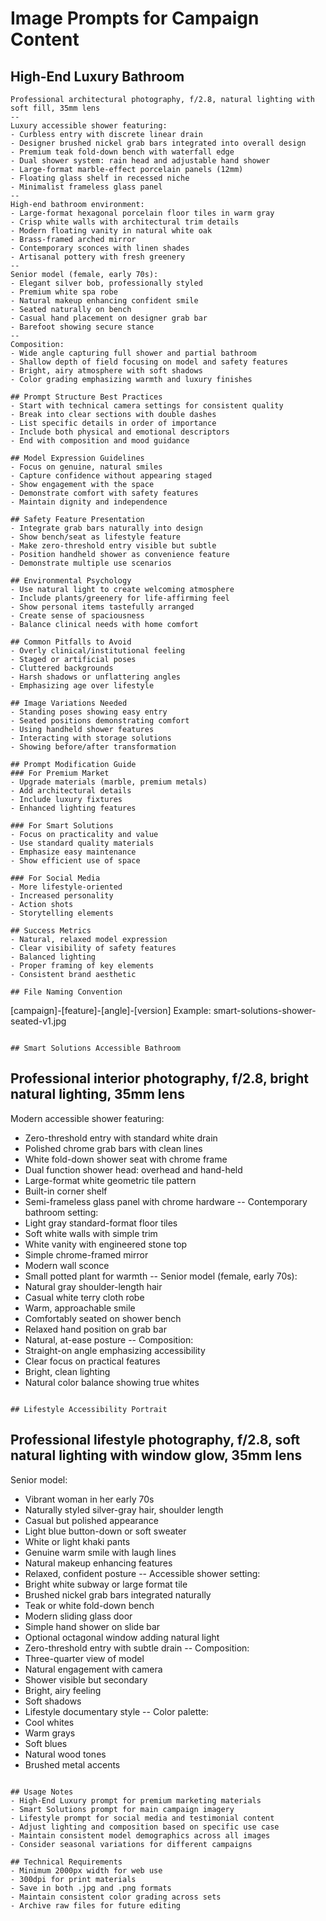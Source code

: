 # Image Prompts for Campaign Content

## High-End Luxury Bathroom
```
Professional architectural photography, f/2.8, natural lighting with soft fill, 35mm lens
--
Luxury accessible shower featuring:
- Curbless entry with discrete linear drain
- Designer brushed nickel grab bars integrated into overall design
- Premium teak fold-down bench with waterfall edge
- Dual shower system: rain head and adjustable hand shower
- Large-format marble-effect porcelain panels (12mm)
- Floating glass shelf in recessed niche
- Minimalist frameless glass panel
--
High-end bathroom environment:
- Large-format hexagonal porcelain floor tiles in warm gray
- Crisp white walls with architectural trim details
- Modern floating vanity in natural white oak
- Brass-framed arched mirror
- Contemporary sconces with linen shades
- Artisanal pottery with fresh greenery
--
Senior model (female, early 70s):
- Elegant silver bob, professionally styled
- Premium white spa robe
- Natural makeup enhancing confident smile
- Seated naturally on bench
- Casual hand placement on designer grab bar
- Barefoot showing secure stance
--
Composition:
- Wide angle capturing full shower and partial bathroom
- Shallow depth of field focusing on model and safety features
- Bright, airy atmosphere with soft shadows
- Color grading emphasizing warmth and luxury finishes

## Prompt Structure Best Practices
- Start with technical camera settings for consistent quality
- Break into clear sections with double dashes
- List specific details in order of importance
- Include both physical and emotional descriptors
- End with composition and mood guidance

## Model Expression Guidelines
- Focus on genuine, natural smiles
- Capture confidence without appearing staged
- Show engagement with the space
- Demonstrate comfort with safety features
- Maintain dignity and independence

## Safety Feature Presentation
- Integrate grab bars naturally into design
- Show bench/seat as lifestyle feature
- Make zero-threshold entry visible but subtle
- Position handheld shower as convenience feature
- Demonstrate multiple use scenarios

## Environmental Psychology
- Use natural light to create welcoming atmosphere
- Include plants/greenery for life-affirming feel
- Show personal items tastefully arranged
- Create sense of spaciousness
- Balance clinical needs with home comfort

## Common Pitfalls to Avoid
- Overly clinical/institutional feeling
- Staged or artificial poses
- Cluttered backgrounds
- Harsh shadows or unflattering angles
- Emphasizing age over lifestyle

## Image Variations Needed
- Standing poses showing easy entry
- Seated positions demonstrating comfort
- Using handheld shower features
- Interacting with storage solutions
- Showing before/after transformation

## Prompt Modification Guide
### For Premium Market
- Upgrade materials (marble, premium metals)
- Add architectural details
- Include luxury fixtures
- Enhanced lighting features

### For Smart Solutions
- Focus on practicality and value
- Use standard quality materials
- Emphasize easy maintenance
- Show efficient use of space

### For Social Media
- More lifestyle-oriented
- Increased personality
- Action shots
- Storytelling elements

## Success Metrics
- Natural, relaxed model expression
- Clear visibility of safety features
- Balanced lighting
- Proper framing of key elements
- Consistent brand aesthetic

## File Naming Convention
```
[campaign]-[feature]-[angle]-[version]
Example: smart-solutions-shower-seated-v1.jpg
```

## Smart Solutions Accessible Bathroom
```
Professional interior photography, f/2.8, bright natural lighting, 35mm lens
--
Modern accessible shower featuring:
- Zero-threshold entry with standard white drain
- Polished chrome grab bars with clean lines
- White fold-down shower seat with chrome frame
- Dual function shower head: overhead and hand-held
- Large-format white geometric tile pattern
- Built-in corner shelf
- Semi-frameless glass panel with chrome hardware
--
Contemporary bathroom setting:
- Light gray standard-format floor tiles
- Soft white walls with simple trim
- White vanity with engineered stone top
- Simple chrome-framed mirror
- Modern wall sconce
- Small potted plant for warmth
--
Senior model (female, early 70s):
- Natural gray shoulder-length hair
- Casual white terry cloth robe
- Warm, approachable smile
- Comfortably seated on shower bench
- Relaxed hand position on grab bar
- Natural, at-ease posture
--
Composition:
- Straight-on angle emphasizing accessibility
- Clear focus on practical features
- Bright, clean lighting
- Natural color balance showing true whites
```

## Lifestyle Accessibility Portrait
```
Professional lifestyle photography, f/2.8, soft natural lighting with window glow, 35mm lens
--
Senior model:
- Vibrant woman in her early 70s
- Naturally styled silver-gray hair, shoulder length
- Casual but polished appearance
- Light blue button-down or soft sweater
- White or light khaki pants
- Genuine warm smile with laugh lines
- Natural makeup enhancing features
- Relaxed, confident posture
--
Accessible shower setting:
- Bright white subway or large format tile
- Brushed nickel grab bars integrated naturally
- Teak or white fold-down bench
- Modern sliding glass door
- Simple hand shower on slide bar
- Optional octagonal window adding natural light
- Zero-threshold entry with subtle drain
--
Composition:
- Three-quarter view of model
- Natural engagement with camera
- Shower visible but secondary
- Bright, airy feeling
- Soft shadows
- Lifestyle documentary style
--
Color palette:
- Cool whites
- Warm grays
- Soft blues
- Natural wood tones
- Brushed metal accents
```

## Usage Notes
- High-End Luxury prompt for premium marketing materials
- Smart Solutions prompt for main campaign imagery
- Lifestyle prompt for social media and testimonial content
- Adjust lighting and composition based on specific use case
- Maintain consistent model demographics across all images
- Consider seasonal variations for different campaigns

## Technical Requirements
- Minimum 2000px width for web use
- 300dpi for print materials
- Save in both .jpg and .png formats
- Maintain consistent color grading across sets
- Archive raw files for future editing